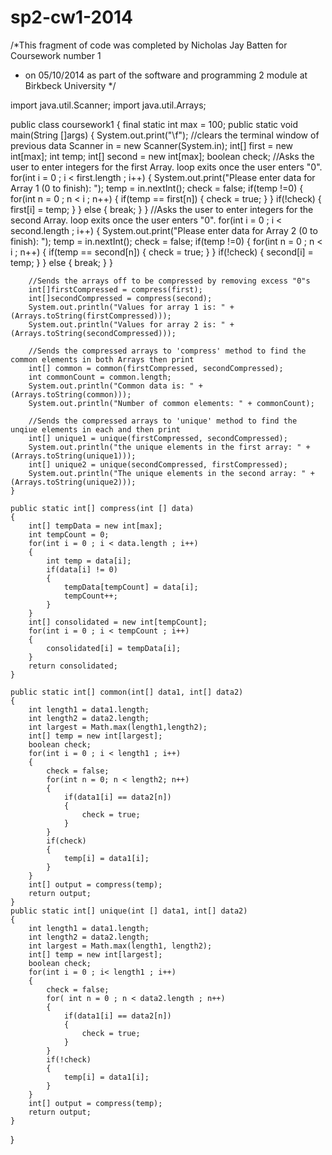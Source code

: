 sp2-cw1-2014
============

/*This fragment of code was completed by Nicholas Jay Batten for Coursework number 1 
 * on 05/10/2014 as part of the software and programming 2 module at Birkbeck University
 */

import java.util.Scanner;
import java.util.Arrays;

public class coursework1
{
    final static int max = 100;
    public static void main(String []args)
    {
        System.out.print("\f"); //clears the terminal window of previous data
        Scanner in = new Scanner(System.in);
        int[] first = new int[max];
        int temp;
        int[] second = new int[max];
        boolean check;
        //Asks the user to enter integers for the first Array. loop exits once the user enters "0".
        for(int i = 0 ; i < first.length ; i++)
        {
            System.out.print("Please enter data for Array 1 (0 to finish): ");
            temp = in.nextInt();
            check = false;
            if(temp !=0)
            {
                 for(int n = 0 ; n < i ; n++)
                 {
                     if(temp == first[n])
                     {
                         check = true;
                     }
                 }
                 if(!check)
                 {
                     first[i] = temp;
                 }
            }
            else
            {
                break;
            }
        }
        //Asks the user to enter integers for the second Array. loop exits once the user enters "0".
        for(int i = 0 ; i < second.length ; i++)
        {
            System.out.print("Please enter data for Array 2 (0 to finish): ");
            temp = in.nextInt();
            check = false;
            if(temp !=0)
            {
                 for(int n = 0 ; n < i ; n++)
                 {
                     if(temp == second[n])
                     {
                         check = true;
                     }
                 }
                 if(!check)
                 {
                     second[i] = temp;
                 }
            }
            else
            {
                break;
            }
        }
        
        //Sends the arrays off to be compressed by removing excess "0"s
        int[]firstCompressed = compress(first);
        int[]secondCompressed = compress(second);
        System.out.println("Values for array 1 is: " + (Arrays.toString(firstCompressed)));
        System.out.println("Values for array 2 is: " + (Arrays.toString(secondCompressed)));
        
        //Sends the compressed arrays to 'compress' method to find the common elements in both Arrays then print
        int[] common = common(firstCompressed, secondCompressed);
        int commonCount = common.length;
        System.out.println("Common data is: " + (Arrays.toString(common)));
        System.out.println("Number of common elements: " + commonCount);
        
        //Sends the compressed arrays to 'unique' method to find the unqiue elements in each and then print 
        int[] unique1 = unique(firstCompressed, secondCompressed);
        System.out.println("the unique elements in the first array: " + (Arrays.toString(unique1)));
        int[] unique2 = unique(secondCompressed, firstCompressed);
        System.out.println("The unique elements in the second array: " + (Arrays.toString(unique2)));
    }
    
    public static int[] compress(int [] data)
    {
        int[] tempData = new int[max];
        int tempCount = 0;
        for(int i = 0 ; i < data.length ; i++)
        {
            int temp = data[i];
            if(data[i] != 0)
            {
                tempData[tempCount] = data[i];
                tempCount++;
            }
        }
        int[] consolidated = new int[tempCount];
        for(int i = 0 ; i < tempCount ; i++)
        {
            consolidated[i] = tempData[i];
        }
        return consolidated;
    }
    
    public static int[] common(int[] data1, int[] data2)
    {
        int length1 = data1.length;
        int length2 = data2.length;
        int largest = Math.max(length1,length2);
        int[] temp = new int[largest];
        boolean check;
        for(int i = 0 ; i < length1 ; i++)
        {
            check = false;
            for(int n = 0; n < length2; n++)
            {
                if(data1[i] == data2[n])
                {
                    check = true;
                }
            }
            if(check)
            {
                temp[i] = data1[i];
            }
        }
        int[] output = compress(temp);
        return output;
    }
    public static int[] unique(int [] data1, int[] data2)
    {
        int length1 = data1.length;
        int length2 = data2.length;
        int largest = Math.max(length1, length2);
        int[] temp = new int[largest];
        boolean check;
        for(int i = 0 ; i< length1 ; i++)
        {
            check = false;
            for( int n = 0 ; n < data2.length ; n++)
            {
                if(data1[i] == data2[n])
                {
                    check = true;
                }
            }
            if(!check)
            {
                temp[i] = data1[i];
            }
        }
        int[] output = compress(temp);
        return output;        
    }
}